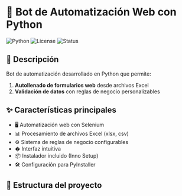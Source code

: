 # 🤖 Bot de Automatización Web con Python

![Python](https://img.shields.io/badge/Python-3.8%2B-blue)
![License](https://img.shields.io/badge/Licencia-MIT-green)
![Status](https://img.shields.io/badge/Estado-Activo-brightgreen)

## 📝 Descripción
Bot de automatización desarrollado en Python que permite:
1. **Autollenado de formularios web** desde archivos Excel
2. **Validación de datos** con reglas de negocio personalizables

## ✨ Características principales
- 🖥️ Automatización web con Selenium
- 📊 Procesamiento de archivos Excel (xlsx, csv)
- ⚙️ Sistema de reglas de negocio configurables
- � Interfaz intuitiva
- 📦 Instalador incluido (Inno Setup)
- 🛠️ Configuración para PyInstaller

## 📂 Estructura del proyecto

